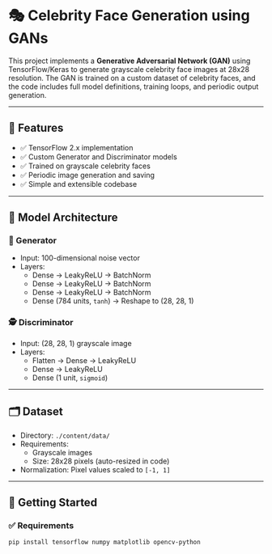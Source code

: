# 🎭 Celebrity Face Generation using GANs

This project implements a **Generative Adversarial Network (GAN)** using TensorFlow/Keras to generate grayscale celebrity face images at 28x28 resolution. The GAN is trained on a custom dataset of celebrity faces, and the code includes full model definitions, training loops, and periodic output generation.

---

## 📌 Features

- ✅ TensorFlow 2.x implementation
- ✅ Custom Generator and Discriminator models
- ✅ Trained on grayscale celebrity faces
- ✅ Periodic image generation and saving
- ✅ Simple and extensible codebase

---

## 🧠 Model Architecture

### 🎨 Generator
- Input: 100-dimensional noise vector
- Layers:
  - Dense → LeakyReLU → BatchNorm
  - Dense → LeakyReLU → BatchNorm
  - Dense → LeakyReLU → BatchNorm
  - Dense (784 units, `tanh`) → Reshape to (28, 28, 1)

### 🕵️ Discriminator
- Input: (28, 28, 1) grayscale image
- Layers:
  - Flatten → Dense → LeakyReLU
  - Dense → LeakyReLU
  - Dense (1 unit, `sigmoid`)

---

## 🗂 Dataset

- Directory: `./content/data/`
- Requirements:
  - Grayscale images
  - Size: 28x28 pixels (auto-resized in code)
- Normalization: Pixel values scaled to `[-1, 1]`

---

## 🚀 Getting Started

### ✅ Requirements

```bash
pip install tensorflow numpy matplotlib opencv-python
